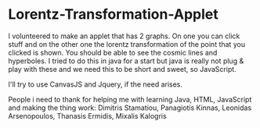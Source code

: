 # Lorentz-Transformation-Applet
I volunteered to make an applet that has 2 graphs. On one you can click stuff and on the other one the lorentz transformation of the point that you clicked is shown. You should be able to see the cosmic lines and hyperboles. I tried to do this in java for a start but java is really not plug & play with these and we need this to be short and sweet, so JavaScript.

I'll try to use CanvasJS and Jquery, if the need arises.

People i need to thank for helping me with learning Java, HTML, JavaScript and making the thing work:
Dimitris Stamatiou, 
Panagiotis Kinnas, 
Leonidas Arsenopoulos, 
Thanasis Ermidis, 
Mixalis Kalogris

